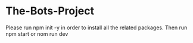 # The-Bots-Project

Please run npm init -y in order to install all the related packages.
Then run npm start or nom run dev
